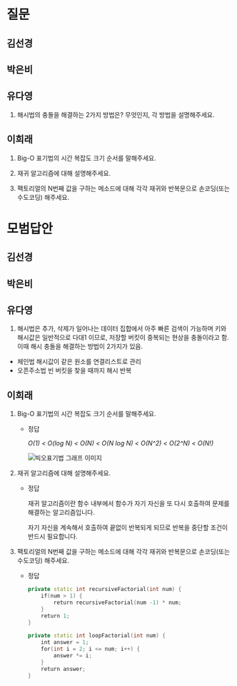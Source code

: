 # 질문

## 김선경

## 박은비

## 유다영

1. 해시법의 충돌을 해결하는 2가지 방법은? 무엇인지, 각 방법을 설명해주세요.

## 이희래
1. Big-O 표기법의 시간 복잡도 크기 순서를 말해주세요.
        
2. 재귀 알고리즘에 대해 설명해주세요.
        
3. 팩토리얼의 N번째 값을 구하는 메소드에 대해 각각 재귀와 반복문으로 손코딩(또는 수도코딩) 해주세요.

# 모범답안

## 김선경

## 박은비

## 유다영

1. 해시법은 추가, 삭제가 일어나는 데이터 집합에서 아주 빠른 검색이 가능하며 키와 해시값은 일반적으로 다대1 이므로, 저장할 버킷이 중복되는 현상을 충돌이라고 함. 이때 해시 충돌을 해결하는 방법이 2가지가 있음.

- 체인법
  해시값이 같은 원소를 연결리스트로 관리
- 오픈주소법
  빈 버킷을 찾을 때까지 해시 반복

## 이희래

1. Big-O 표기법의 시간 복잡도 크기 순서를 말해주세요.
    - 정답
        
        *O(1) < O(log N) < O(N) < O(N log N) < O(N^2) < O(2^N) < O(N!)*
        
        ![빅오표기법 그래프 이미지](https://images.velog.io/images/welloff_jj/post/5d29a3fb-c5e1-4f81-919b-7ddfd774add5/%E1%84%87%E1%85%B5%E1%86%A8%E1%84%8B%E1%85%A9.jpeg)
        
2. 재귀 알고리즘에 대해 설명해주세요.
    - 정답
        
        재귀 알고리즘이란 함수 내부에서 함수가 자기 자신을 또 다시 호출하여 문제를 해결하는 알고리즘입니다.
        
        자기 자신을 계속해서 호출하여 끝없이 반복되게 되므로 반복을 중단할 조건이 반드시 필요합니다.
        
3. 팩토리얼의 N번째 값을 구하는 메소드에 대해 각각 재귀와 반복문으로 손코딩(또는 수도코딩) 해주세요.
    - 정답
        
        ```cpp
        private static int recursiveFactorial(int num) {
            if(num > 1) {
                return recursiveFactorial(num -1) * num;
            }
            return 1;
        }
         
        private static int loopFactorial(int num) {
            int answer = 1;
            for(int i = 2; i <= num; i++) {
                answer *= i;
            }
            return answer;
        }
        ```
